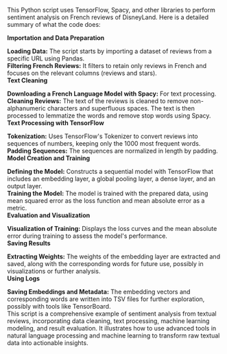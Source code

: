 This Python script uses TensorFlow, Spacy, and other libraries to perform sentiment analysis on French reviews of DisneyLand. Here is a detailed summary of what the code does:

<b>Importation and Data Preparation</b><br>

<b>Loading Data:</b> The script starts by importing a dataset of reviews from a specific URL using Pandas.<br>
<b>Filtering French Reviews:</b> It filters to retain only reviews in French and focuses on the relevant columns (reviews and stars).<br>
<b>Text Cleaning</b><br>

<b>Downloading a French Language Model with Spacy:</b> For text processing.<br>
<b>Cleaning Reviews:</b> The text of the reviews is cleaned to remove non-alphanumeric characters and superfluous spaces. The text is then processed to lemmatize the words and remove stop words using Spacy.<br>
<b>Text Processing with TensorFlow</b><br>

<b>Tokenization:</b> Uses TensorFlow's Tokenizer to convert reviews into sequences of numbers, keeping only the 1000 most frequent words.<br>
<b>Padding Sequences:</b> The sequences are normalized in length by padding.<br>
<b>Model Creation and Training</b><br>

<b>Defining the Model:</b> Constructs a sequential model with TensorFlow that includes an embedding layer, a global pooling layer, a dense layer, and an output layer.<br>
<b>Training the Model:</b> The model is trained with the prepared data, using mean squared error as the loss function and mean absolute error as a metric.<br>
<b>Evaluation and Visualization</b><br>

<b>Visualization of Training:</b> Displays the loss curves and the mean absolute error during training to assess the model's performance.<br>
<b>Saving Results</b><br>

<b>Extracting Weights:</b> The weights of the embedding layer are extracted and saved, along with the corresponding words for future use, possibly in visualizations or further analysis.<br>
<b>Using Logs</b><br>

<b>Saving Embeddings and Metadata:</b> The embedding vectors and corresponding words are written into TSV files for further exploration, possibly with tools like TensorBoard.<br>
This script is a comprehensive example of sentiment analysis from textual reviews, incorporating data cleaning, text processing, machine learning modeling, and result evaluation. It illustrates how to use advanced tools in natural language processing and machine learning to transform raw textual data into actionable insights.







